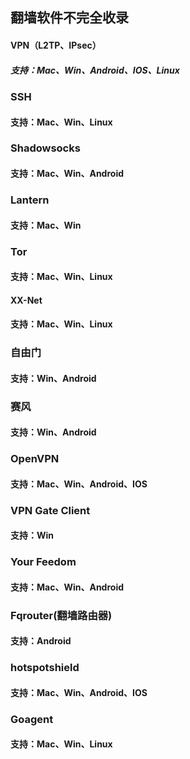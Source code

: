 ## 翻墙软件不完全收录

#### VPN（L2TP、IPsec）
##### 支持：Mac、Win、Android、IOS、Linux 

### SSH
#### 支持：Mac、Win、Linux

### Shadowsocks
#### 支持：Mac、Win、Android

### Lantern
#### 支持：Mac、Win

### Tor
#### 支持：Mac、Win、Linux

#### XX-Net
#### 支持：Mac、Win、Linux

### 自由门
#### 支持：Win、Android

### 赛风
#### 支持：Win、Android

### OpenVPN
#### 支持：Mac、Win、Android、IOS

### VPN Gate Client
#### 支持：Win

### Your Feedom
#### 支持：Mac、Win、Android

### Fqrouter(翻墙路由器)
#### 支持：Android

### hotspotshield
#### 支持：Mac、Win、Android、IOS

### Goagent
#### 支持：Mac、Win、Linux